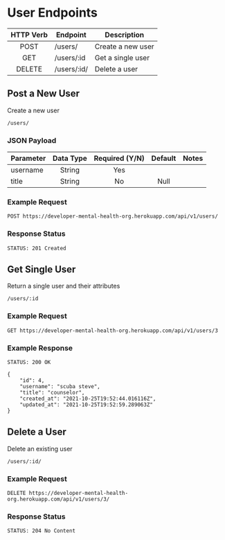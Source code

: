 # User Endpoints

HTTP Verb | Endpoint          | Description
:--------:|-------------------| -----------
POST      | /users/       | Create a new user
GET       | /users/:id    | Get a single user
DELETE    | /users/:id/   | Delete a user

## Post a New User

Create a new user

`/users/`

### JSON Payload

Parameter | Data Type      | Required (Y/N) | Default        | Notes  
----------|:--------------:|:--------------:|:-------:       |:------:
username  | String         | Yes            |                |
title     | String         | No             | Null           |

### Example Request

`POST https://developer-mental-health-org.herokuapp.com/api/v1/users/`

### Response Status

```
STATUS: 201 Created
```

## Get Single User

Return a single user and their attributes

`/users/:id`

### Example Request

`GET https://developer-mental-health-org.herokuapp.com/api/v1/users/3`

### Example Response

```
STATUS: 200 OK
```
```
{
    "id": 4,
    "username": "scuba steve",
    "title": "counselor",
    "created_at": "2021-10-25T19:52:44.016116Z",
    "updated_at": "2021-10-25T19:52:59.289063Z"
}
```

## Delete a User

Delete an existing user

`/users/:id/`             

### Example Request

`DELETE https://developer-mental-health-org.herokuapp.com/api/v1/users/3/`

### Response Status

```
STATUS: 204 No Content
```
